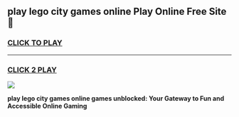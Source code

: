 
## play lego city games online Play Online Free Site 👋
<h3>
<a href="https://download.freeplayer.one?title=play_lego_city_games_online&ref=21F">CLICK TO PLAY</a></h3>
<hr>

<h3>
<a href="https://download.freeplayer.one?title=play_lego_city_games_online&ref=21F">CLICK 2 PLAY</a>
  
</h3>

<a href="https://download.freeplayer.one?title=play_lego_city_games_online&ref=21F"><img src="https://cdnb.artstation.com/p/assets/images/images/032/539/853/original/anto-thomas-button-gif.gif"></a>


**play lego city games online games unblocked: Your Gateway to Fun and Accessible Online Gaming**
